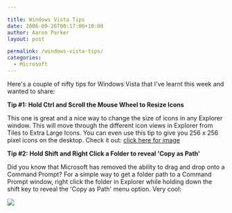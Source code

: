 ```yaml
---

title: Windows Vista Tips
date: 2006-09-26T00:17:00+10:00
author: Aaron Parker
layout: post

permalink: /windows-vista-tips/
categories:
  - Microsoft
---
```

Here's a couple of nifty tips for Windows Vista that I've learnt this week and wanted to share:

**Tip #1: Hold Ctrl and Scroll the Mouse Wheel to Resize Icons**

This one is great and a nice way to change the size of icons in any Explorer window. This will move through the different icon views in Explorer from Tiles to Extra Large Icons. You can even use this tip to give you 256 x 256 pixel icons on the desktop. Check it out: [click here for image]({{site.baseurl}}/media/2006/09/1000.14.117.GinormousIcons.png)

<a target="_blank" href="http://www.trustedaccess.info/photos/images/images/117/original.aspx"></a>

**Tip #2: Hold Shift and Right Click a Folder to reveal 'Copy as Path'**

Did you know that Microsoft has removed the ability to drag and drop onto a Command Prompt? For a simple way to get a folder path to a Command Prompt window, right click the folder in Explorer while holding down the shift key to reveal the 'Copy as Path' menu option. Very cool:

![]({{site.baseurl}}/media/2006/09/1000.14.116.CopyAsPath.png)
